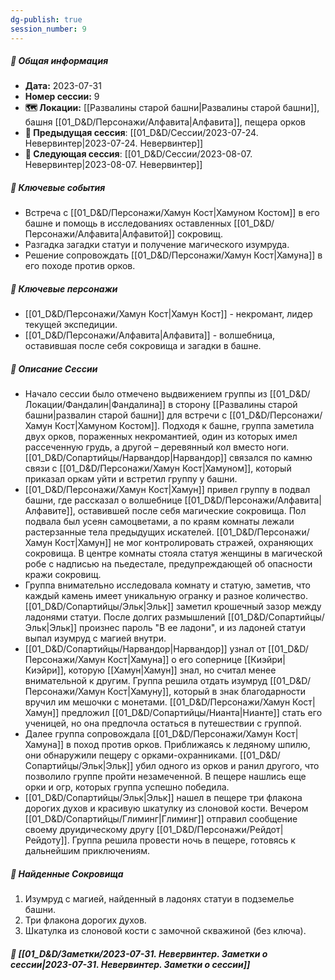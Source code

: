 ```yaml
---
dg-publish: true
session_number: 9
---
```

##### 📅 Общая информация

- **Дата:** 2023-07-31
- **Номер cессии:** 9
- **🗺️ Локации:** [[Развалины старой башни\|Развалины старой башни]], башня [[01_D&D/Персонажи/Алфавита\|Алфавита]], пещера орков
- **🔗 Предыдущая сессия**: [[01_D&D/Сессии/2023-07-24. Невервинтер\|2023-07-24. Невервинтер]]
- **🔗 Следующая сессия**: [[01_D&D/Сессии/2023-08-07. Невервинтер\|2023-08-07. Невервинтер]]

##### 🔑 **Ключевые события**

- Встреча с [[01_D&D/Персонажи/Хамун Кост\|Хамуном Костом]] в его башне и помощь в исследованиях оставленных [[01_D&D/Персонажи/Алфавита\|Алфавитой]] сокровищ.
- Разгадка загадки статуи и получение магического изумруда.
- Решение сопровождать [[01_D&D/Персонажи/Хамун Кост\|Хамуна]] в его походе против орков.

##### 🧍 **Ключевые персонажи**

- [[01_D&D/Персонажи/Хамун Кост\|Хамун Кост]] - некромант, лидер текущей экспедиции.
- [[01_D&D/Персонажи/Алфавита\|Алфавита]] - волшебница, оставившая после себя сокровища и загадки в башне.

##### 📖 **Описание Сессии**

- Начало сессии было отмечено выдвижением группы из [[01_D&D/Локации/Фандалин\|Фандалина]] в сторону [[Развалины старой башни\|развалин старой башни]] для встречи с [[01_D&D/Персонажи/Хамун Кост\|Хамуном Костом]]. Подходя к башне, группа заметила двух орков, пораженных некромантией, один из которых имел рассеченную грудь, а другой – деревянный кол вместо ноги. [[01_D&D/Сопартийцы/Нарвандор\|Нарвандор]] связался по камню связи с [[01_D&D/Персонажи/Хамун Кост\|Хамуном]], который приказал оркам уйти и встретил группу у башни.
- [[01_D&D/Персонажи/Хамун Кост\|Хамун]] привел группу в подвал башни, где рассказал о волшебнице [[01_D&D/Персонажи/Алфавита\|Алфавите]], оставившей после себя магические сокровища. Пол подвала был усеян самоцветами, а по краям комнаты лежали растерзанные тела предыдущих искателей. [[01_D&D/Персонажи/Хамун Кост\|Хамун]] не мог контролировать стражей, охраняющих сокровища. В центре комнаты стояла статуя женщины в магической робе с надписью на пьедестале, предупреждающей об опасности кражи сокровищ.
- Группа внимательно исследовала комнату и статую, заметив, что каждый камень имеет уникальную огранку и разное количество. [[01_D&D/Сопартийцы/Эльк\|Эльк]] заметил крошечный зазор между ладонями статуи. После долгих размышлений [[01_D&D/Сопартийцы/Эльк\|Эльк]] произнес пароль "В ее ладони", и из ладоней статуи выпал изумруд с магией внутри.
- [[01_D&D/Сопартийцы/Нарвандор\|Нарвандор]] узнал от [[01_D&D/Персонажи/Хамун Кост\|Хамуна]] о его сопернице [[Киэйри\|Киэйри]], которую [[Хамун\|Хамун]] знал, но считал менее внимательной к другим. Группа решила отдать изумруд [[01_D&D/Персонажи/Хамун Кост\|Хамуну]], который в знак благодарности вручил им мешочки с монетами. [[01_D&D/Персонажи/Хамун Кост\|Хамун]] предложил [[01_D&D/Сопартийцы/Нианта\|Нианте]] стать его ученицей, но она предпочла остаться в путешествии с группой.
- Далее группа сопровождала [[01_D&D/Персонажи/Хамун Кост\|Хамуна]] в поход против орков. Приближаясь к ледяному шпилю, они обнаружили пещеру с орками-охранниками. [[01_D&D/Сопартийцы/Эльк\|Эльк]] убил одного из орков и ранил другого, что позволило группе пройти незамеченной. В пещере нашлись еще орки и огр, которых группа успешно победила.
- [[01_D&D/Сопартийцы/Эльк\|Эльк]] нашел в пещере три флакона дорогих духов и красивую шкатулку из слоновой кости. Вечером [[01_D&D/Сопартийцы/Глиминг\|Глиминг]] отправил сообщение своему друидическому другу [[01_D&D/Персонажи/Рейдот\|Рейдоту]]. Группа решила провести ночь в пещере, готовясь к дальнейшим приключениям.

##### 💎 **Найденные Сокровища**

1. Изумруд с магией, найденный в ладонях статуи в подземелье башни.
2. Три флакона дорогих духов.
3. Шкатулка из слоновой кости с замочной скважиной (без ключа).

##### 📝 **[[01_D&D/Заметки/2023-07-31. Невервинтер. Заметки о сессии\|2023-07-31. Невервинтер. Заметки о сессии]]**
